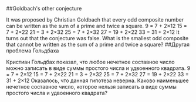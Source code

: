 ##Goldbach's other conjecture

It was proposed by Christian Goldbach that every odd composite number can be written as the sum of a prime and twice a square.
9 = 7 + 2×12
15 = 7 + 2×22
21 = 3 + 2×32
25 = 7 + 2×32
27 = 19 + 2×22
33 = 31 + 2×12
It turns out that the conjecture was false.
What is the smallest odd composite that cannot be written as the sum of a prime and twice a square?
##Другая проблема Гольдбаха

Кристиан Гольдбах показал, что любое нечетное составное число можно записать в виде суммы простого числа и удвоенного квадрата.
9 = 7 + 2×12
15 = 7 + 2×22
21 = 3 + 2×32
25 = 7 + 2×32
27 = 19 + 2×22
33 = 31 + 2×12
Оказалось, что данная гипотеза неверна.
Каково наименьшее нечетное составное число, которое нельзя записать в виде суммы простого числа и удвоенного квадрата?
